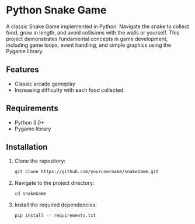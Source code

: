 # Python Snake Game

A classic Snake Game implemented in Python. Navigate the snake to collect food, grow in length, and avoid collisions with the walls or yourself. This project demonstrates fundamental concepts in game development, including game loops, event handling, and simple graphics using the Pygame library.

## Features

- Classic arcade gameplay
- Increasing difficulty with each food collected

## Requirements

- Python 3.0+
- Pygame library

## Installation

1. Clone the repository:
    ```bash
    git clone https://github.com/yourusername/snakeGame.git
    ```
2. Navigate to the project directory:
    ```bash
    cd snakeGame
    ```
3. Install the required dependencies:
    ```bash
    pip install -r requirements.txt
    ```


